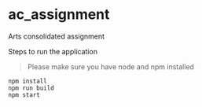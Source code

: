 # ac_assignment

Arts consolidated assignment

Steps to run the application

> Please make sure you have node and npm installed

    npm install
    npm run build
    npm start
